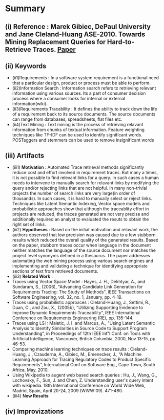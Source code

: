 # Summary 
## (i) Reference : Marek Gibiec, DePaul University and Jane Cleland-Huang ASE-2010. Towards Mining Replacement Queries for Hard-to-Retrieve Traces. [Paper](http://dl.acm.org/citation.cfm?id=1859046)

## (ii) Keywords

  * (ii1)Requirements : In a software system requirement is a functional need that a particular design, product or process must be able to perform.
  * (ii2)Information Search : Information search refers to retrieving relevant information using various sources. Its a part of consumer decision process where a consumer looks for internal or external information(wiki).
  * (ii3)Requirements Tracability : It defines the ability to track down the life of a requirement back to its source documents. The source documents can range from databases, spreadsheets, flat files etc.
  * (ii4)Text Mining  : Text mining is the process of retrieving relavant information from chunks of textual information. Feature weighting techniques like TF-IDF can be used to identify significant words. POSTaggers and stemmers can be used to remove insignificant words

## (iii) Artifacts
  * (iii1) **Motivation** : Automated Trace retrieval methods significantly reduce cost and effort involved in requirement traces. But many a times, it  is not possible to find relevant links for a query. In such cases a human needs to intervene to manually search for relavant links by modifying the query and/or rejecting links that are not helpful. In many non-trivial projects the number of search links are very large(in order of thousands). In such cases, it is hard to manually select or reject links. Techniques like Latent Semantic Indexing, Vector space models and probabilistic approaches show that although the traceablity effort in projects are reduced, the traces generated are not very precise and additionally required an analyst to evaluated the resuts to obtain the right set of links.
  * (iii2) **Hypotheses** : Based on the initial motivation and relavant work, the authors observed that low precision was caused due to a few stubborn results which reduced the overall quality of the generated results. Based on the paper, stubborn traces occur when language in the document neither matches the language of the source document nor matches the project level synonyms defined in a thesaurus. The paper addresses automating the web mining process using various search engines and implementing and validating a technique for identifying appropriate sections of text from retrieved documents.
  * (iii3) **Related Work** :
   * Traces using Vector Space Model : Hayes, J. H., Dekhtyar, A., and Sundaram, S., (2006), "Advancing Candidate Link Generation for Requirements Tracing: The Study of Methods", IEEE Transactions on Software Engineering, vol. 32, no. 1, January, pp. 4-19.
   * Traces using probabilistic approaces : Cleland-Huang, J., Settimi, R., Duan, C., and Zou, X., (2005b), "Utilizing Supporting Evidence to Improve Dynamic Requirements Traceability", IEEE International Conference on Requirements Engineering (RE), pp. 135-144.
   * Traces using LSI : Maletic, J. I. and Marcus, A., "Using Latent Semantic Analysis to Identify Similarities in Source Code to Support Program Understanding", in Proceedings of 12th IEEE Int‟l Conf. on Tools with Artificial Intelligence, Vancouver, British Columbia, 2000, Nov 13-15, pp. 46-53.
   * Comparing machine learning techniques on trace results : Cleland-Huang, J., Czauderna, A., Gibiec, M., Emenecker, J., “A Machine Learning Approach for Tracing Regulatory Codes to Product Specific Requirements”, International Conf on Software Eng., Cape Town, South Africa, May, 2010.
   * Using Wikipedia to augent web based search queries : Hu, J., Wang, G., Lochovsky, F., Sun, J. and Chen, Z. Understanding user's query intent with wikipedia. 18th International Conference on World Wide Web, Madrid, Spain, April 20-24, 2009 (WWW'09). 471-480.
  * (iii4) **New Results**

## (iv) Improvizations
